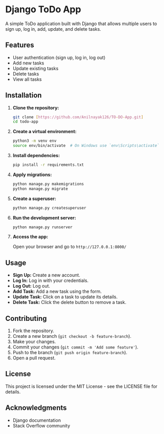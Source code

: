 # Django ToDo App

A simple ToDo application built with Django that allows multiple users to sign up, log in, add, update, and delete tasks.

## Features

- User authentication (sign up, log in, log out)
- Add new tasks
- Update existing tasks
- Delete tasks
- View all tasks

## Installation

1. **Clone the repository:**

    ```bash
    git clone [https://github.com/Anilnayak126/TO-DO-App.git]
    cd todo-app
    ```

2. **Create a virtual environment:**

    ```bash
    python3 -m venv env
    source env/bin/activate  # On Windows use `env\Scripts\activate`
    ```

3. **Install dependencies:**

    ```bash
    pip install -r requirements.txt
    ```

4. **Apply migrations:**

    ```bash
    python manage.py makemigrations
    python manage.py migrate
    ```

5. **Create a superuser:**

    ```bash
    python manage.py createsuperuser
    ```

6. **Run the development server:**

    ```bash
    python manage.py runserver
    ```

7. **Access the app:**

    Open your browser and go to `http://127.0.0.1:8000/`

## Usage

- **Sign Up:** Create a new account.
- **Log In:** Log in with your credentials.
- **Log Out:** Log out.
- **Add Task:** Add a new task using the form.
- **Update Task:** Click on a task to update its details.
- **Delete Task:** Click the delete button to remove a task.

## Contributing

1. Fork the repository.
2. Create a new branch (`git checkout -b feature-branch`).
3. Make your changes.
4. Commit your changes (`git commit -m 'Add some feature'`).
5. Push to the branch (`git push origin feature-branch`).
6. Open a pull request.

## License

This project is licensed under the MIT License - see the LICENSE file for details.

## Acknowledgments

- Django documentation
- Stack Overflow community
